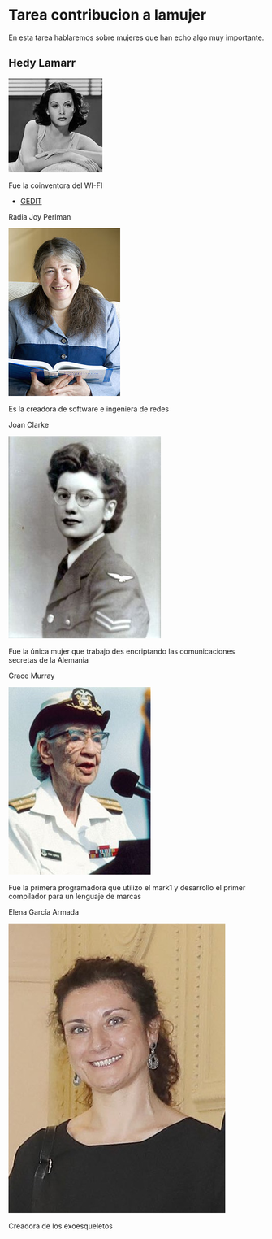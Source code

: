 # Tarea contribucion a lamujer
En esta tarea hablaremos sobre mujeres que han echo algo muy importante.
## Hedy Lamarr
![image](HedyLamarr.jpg)

Fue la coinventora del WI-FI
- [GEDIT](GEDIT.md)


Radia Joy Perlman

![image](radiaperlman2.jpg)

Es la creadora de software e ingeniera de redes

Joan Clarke

![image](joanclark.jpg)

Fue la única mujer que trabajo des encriptando las comunicaciones secretas de la Alemania

Grace Murray

![image](gracemurray.jpg)

Fue la primera programadora que utilizo el mark1 y desarrollo el primer compilador para un lenguaje de marcas

Elena García Armada

![image](elenagarcia.jpg)

Creadora de los exoesqueletos
